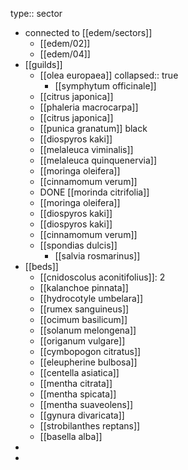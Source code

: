 type:: sector

- connected to [[edem/sectors]]
	- [[edem/02]]
	- [[edem/04]]
- [[guilds]]
	- [[olea europaea]]
	  collapsed:: true
		- [[symphytum officinale]]
	- [[citrus japonica]]
	- [[phaleria macrocarpa]]
	- [[citrus japonica]]
	- [[punica granatum]] black
	- [[diospyros kaki]]
	- [[melaleuca viminalis]]
	- [[melaleuca quinquenervia]]
	- [[moringa oleifera]]
	- [[cinnamomum verum]]
	- DONE [[morinda citrifolia]]
	- [[moringa oleifera]]
	- [[diospyros kaki]]
	- [[diospyros kaki]]
	- [[cinnamomum verum]]
	- [[spondias dulcis]]
		- [[salvia rosmarinus]]
- [[beds]]
	- [[cnidoscolus aconitifolius]]: 2
	- [[kalanchoe pinnata]]
	- [[hydrocotyle umbelara]]
	- [[rumex sanguineus]]
	- [[ocimum basilicum]]
	- [[solanum melongena]]
	- [[origanum vulgare]]
	- [[cymbopogon citratus]]
	- [[eleupherine bulbosa]]
	- [[centella asiatica]]
	- [[mentha citrata]]
	- [[mentha spicata]]
	- [[mentha suaveolens]]
	- [[gynura divaricata]]
	- [[strobilanthes reptans]]
	- [[basella alba]]
-
-